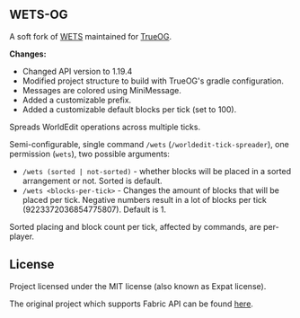 ## WETS-OG

A soft fork of [WETS](https://github.com/emilyy-dev/wets) maintained for [TrueOG](https://true-og.net/).

**Changes:**

- Changed API version to 1.19.4
- Modified project structure to build with TrueOG's gradle configuration.
- Messages are colored using MiniMessage.
- Added a customizable prefix.
- Added a customizable default blocks per tick (set to 100).

Spreads WorldEdit operations across multiple ticks.

Semi-configurable, single command `/wets` (`/worldedit-tick-spreader`), one permission (`wets`), two possible arguments:
* `/wets (sorted | not-sorted)` - whether blocks will be placed in a sorted arrangement or not. Sorted is default.
* `/wets <blocks-per-tick>` - Changes the amount of blocks that will be placed per tick.
Negative numbers result in a lot of blocks per tick (9223372036854775807). Default is 1.

Sorted placing and block count per tick, affected by commands, are per-player.

## License
Project licensed under the MIT license (also known as Expat license).

The original project which supports Fabric API can be found [here](https://github.com/emilyy-dev/wets).

